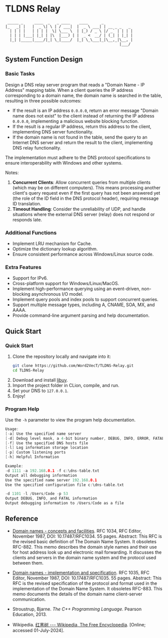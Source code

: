 # TLDNS Relay

```text
 _____ _     ____  _   _ ____    ____      _
|_   _| |   |  _ \| \ | / ___|  |  _ \ ___| | __ _ _   _
  | | | |   | | | |  \| \___ \  | |_) / _ \ |/ _` | | | |
  | | | |___| |_| | |\  |___) | |  _ <  __/ | (_| | |_| |
  |_| |_____|____/|_| \_|____/  |_| \_\___|_|\__,_|\__, |
                                                   |___/
```

## System Function Design

### Basic Tasks

Design a DNS relay server program that reads a "Domain Name - IP Address" mapping table. When a client queries the IP address corresponding to a domain name, the domain name is searched in the table, resulting in three possible outcomes:

- If the result is an IP address `0.0.0.0`, return an error message "Domain name does not exist" to the client instead of returning the IP address `0.0.0.0`, implementing a malicious website blocking function.
- If the result is a regular IP address, return this address to the client, implementing DNS server functionality.
- If the domain name is not found in the table, send the query to an Internet DNS server and return the result to the client, implementing DNS relay functionality.

The implementation must adhere to the DNS protocol specifications to ensure interoperability with Windows and other systems.

Notes:

1. **Concurrent Clients**: Allow concurrent queries from multiple clients (which may be on different computers). This means processing another client's query request even if the first query has not been answered yet (the role of the ID field in the DNS protocol header), requiring message ID translation.
2. **Timeout Handling**: Consider the unreliability of UDP, and handle situations where the external DNS server (relay) does not respond or responds late.

### Additional Functions

- Implement LRU mechanism for Cache.
- Optimize the dictionary lookup algorithm.
- Ensure consistent performance across Windows/Linux source code.

### Extra Features

- Support for IPv6.
- Cross-platform support for Windows/Linux/MacOS.
- Implement high-performance querying using an event-driven, non-blocking asynchronous I/O model.
- Implement query pools and index pools to support concurrent queries.
- Support multiple message types, including A, CNAME, SOA, MX, and AAAA.
- Provide command-line argument parsing and help documentation.

## Quick Start

### Quick Start

1. Clone the repository locally and navigate into it:
    ```bash
    git clone https://github.com/Word2VecT/TLDNS-Relay.git
    cd TLDNS-Relay
    ```
2. Download and install [libuv](https://dist.libuv.org/dist/).
3. Import the project folder in CLion, compile, and run.
4. Set your DNS to `127.0.0.1`.
5. Enjoy!

### Program Help

Use the `-h` parameter to view the program help documentation.
```c
Usage:
[-a] Use the specified name server
[-d] Debug level mask, a 4-bit binary number, DEBUG, INFO, ERROR, FATAL in order
[-f] Use the specified DNS hosts file
[-l] Log information storage location
[-p] Custom listening ports
[-h] Helpful Information

Example:
-d 1111 -a 192.168.0.1 -f c:\dns-table.txt
Output all debugging information
Use the specified name server 192.168.0.1
Use the specified configuration file c:\dns-table.txt

-d 1101 -l /Users/Code -p 53
Output DEBUG, INFO, and FATAL information
Output debugging information to /Users/Code as a file
```

## Reference

- [Domain names - concepts and facilities](https://www.rfc-editor.org/info/rfc1034). RFC 1034, RFC Editor, November 1987, DOI: 10.17487/RFC1034. 55 pages. Abstract: This RFC is the revised basic definition of The Domain Name System. It obsoletes RFC-882. This memo describes the domain style names and their use for host address look up and electronic mail forwarding. It discusses the clients and servers in the domain name system and the protocol used between them.

- [Domain names - implementation and specification](https://www.rfc-editor.org/info/rfc1035). RFC 1035, RFC Editor, November 1987, DOI: 10.17487/RFC1035. 55 pages. Abstract: This RFC is the revised specification of the protocol and format used in the implementation of the Domain Name System. It obsoletes RFC-883. This memo documents the details of the domain name client-server communication.

- Stroustrup, Bjarne. *The C++ Programming Language*. Pearson Education, 2013.

- Wikipedia. [红黑树 --- Wikipedia, The Free Encyclopedia](http://zh.wikipedia.org/w/index.php?title=%E7%BA%A2%E9%BB%91%E6%A0%91&oldid=81848547). [Online; accessed 01-July-2024].